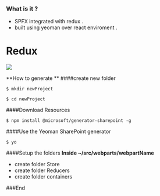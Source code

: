 ### What is it ?

- SPFX integrated with redux .
- built using yeoman over react enviroment .


# Redux

![](https://miro.medium.com/max/875/0*95tBOgxEPQAVq9YO.png)

**How to generate **
####create new folder

`$ mkdir newProject`

`$ cd newProject`

####Download Resources 

`$ npm install @microsoft/generator-sharepoint -g`

####Use the Yeoman SharePoint generator

`$ yo`

####Setup the folders
**Inside ~/src/webparts/webpartName**
* create folder Store
* create folder Reducers
* create folder containers


###End
